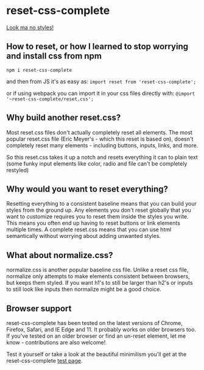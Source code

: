 # reset-css-complete

[Look ma no styles!][1]

## How to reset, or how I learned to stop worrying and install css from npm

`npm i reset-css-complete`

and then from JS it's as easy as: `import reset from 'reset-css-complete';`

or if using webpack you can import it in your css files directly with: `@import '~reset-css-complete/reset.css';`

## Why build another reset.css?

Most reset.css files don't actually completely reset all elements.
The most popular reset.css file (Eric Meyer's - which this reset is based on),
doesn't completely reset many elements - including buttons, inputs, links, and more.

So this reset.css takes it up a notch and resets everything it can to plain text
(some funky input elements like color, radio and file can't be completely restyled)

## Why would you want to reset everything?

Resetting everything to a consistent baseline means that you can build your styles from the ground up.
Any elements you don't reset globally that you want to customize requires you to reset them inside the styles you write.
This means you often end up having to reset buttons or link elements multiple times.
A complete reset.css means that you can use html semantically without worrying about adding unwanted styles.

## What about normalize.css?

normalize.css is another popular baseline css file. Unlike a reset css file,
normalize only attempts to make elements consistent between browsers, but keeps them styled.
If you want h1's to still be larger than h2's or inputs to still look like inputs then normalize might be a good choice.

## Browser support

reset-css-complete has been tested on the latest versions of Chrome, Firefox, Safari, and IE Edge and 11.
It probably works on older browsers too.
If you've tested on an older browser or find an un-reset element, let me know - contributions are also welcome!

Test it yourself or take a look at the beautiful minimilism you'll get at the reset-css-complete
[test page][1].

[1]: https://alex-e-leon.github.io/reset-css-complete/test/

